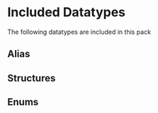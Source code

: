 # Included Datatypes

The following datatypes are included in this pack

## Alias

## Structures

## Enums

